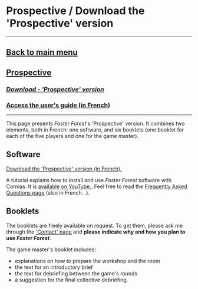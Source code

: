 # Prospective / Download the 'Prospective' version

***
## [Back to main menu](https://timotheefouqueray.github.io/fosterforest/english/home-eng)
## [Prospective](https://timotheefouqueray.github.io/fosterforest/english/prospective-eng)
### *[Download - 'Prospective' version](https://timotheefouqueray.github.io/fosterforest/english/telecharger-prospective-eng)*
### [Access the user's guide (in French)](https://timotheefouqueray.github.io/fosterforest/prospective/FAQ)
***


This page presents _Foster Forest_'s 'Prospective' version. It combines two elements, both in French: one software, and six booklets (one booklet for each of the five players and one for the game master).

## Software 

[Download the 'Prospective' version (in French).](https://timotheefouqueray.github.io/fosterforest/prospective/FosterForest_Prospective.zip) 

A tutorial explains how to install and use _Foster Forest_ software with Cormas. It is [available on YouTube.](https://youtu.be/qcaCzB8dMss). Feel free to read the [Frequently Asked Questions page](https://timotheefouqueray.github.io/fosterforest/prospective/FAQ) (also in French...).
 
## Booklets

The booklets are freely available on request. To get them, please ask me through the ['Contact' page](https://timotheefouqueray.github.io/fosterforest/contact) and **please indicate why and how you plan to use _Foster Forest_**.

The game master's booklet includes:
- explanations on how to prepare the workshop and the room
- the text for an introductory brief
- the text for debriefing between the game's rounds
- a suggestion for the final collective debriefing.
